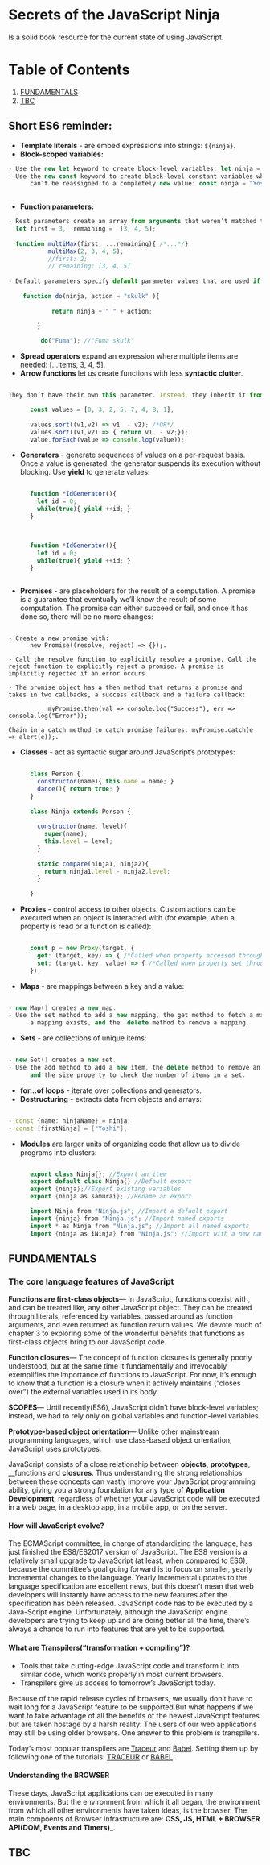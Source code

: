 # Secrets of the JavaScript Ninja
Is a solid book resource for the current state of using JavaScript.


# Table of Contents
1. [FUNDAMENTALS](#FUNDAMENTALS)
2. [TBC](#TBC)


## Short ES6 reminder:
- **Template literals** - are embed expressions into strings: `${ninja}`. 
- **Block-scoped variables:**
```javascript
- Use the new let keyword to create block-level variables: let ninja = "Yoshi".
- Use the new const keyword to create block-level constant variables whose value 
      can’t be reassigned to a completely new value: const ninja = "Yoshi".
  
```
- **Function parameters:**

```javascript
- Rest parameters create an array from arguments that weren’t matched to parameters: 
  let first = 3,  remaining =  [3, 4, 5]; 
  
  function multiMax(first, ...remaining){ /*...*/}
           multiMax(2, 3, 4, 5); 
           //first: 2;
           // remaining: [3, 4, 5]
           
- Default parameters specify default parameter values that are used if no value is supplied during invocation: 
    
    function do(ninja, action = "skulk" ){ 
          
            return ninja + " " + action;

        }
         
         do("Fuma"); //"Fuma skulk"

```
- **Spread operators** expand an expression where multiple items are needed: [...items, 3, 4, 5].
- **Arrow functions** let us create functions with less **syntactic clutter**. 
```javascript

They don’t have their own this parameter. Instead, they inherit it from the context in which they were created: 

      const values = [0, 3, 2, 5, 7, 4, 8, 1];
      
      values.sort((v1,v2) => v1  - v2); /*OR*/ 
      values.sort((v1,v2) => { return v1  - v2;});
      value.forEach(value => console.log(value));

```

- **Generators** -  generate sequences of values on a per-request basis. Once a value is generated, the generator suspends its execution without blocking. Use __yield__ to generate values: 

```javascript

      function *IdGenerator(){
        let id = 0;
        while(true){ yield ++id; }
      }
      
```




```javascript

      function *IdGenerator(){
        let id = 0;
        while(true){ yield ++id; }
      }
      
```

- __Promises__ - are placeholders for the result of a computation. A promise is a guarantee that eventually we’ll know the result of some computation. The promise can either succeed or fail, and once it has done so, there will be no more changes: 

```Javascrip

- Create a new promise with: 
      new Promise((resolve, reject) => {});. 
      
- Call the resolve function to explicitly resolve a promise. Call the reject function to explicitly reject a promise. A promise is implicitly rejected if an error occurs. 

- The promise object has a then method that returns a promise and takes in two callbacks, a success callback and a failure callback: 

           myPromise.then(val => console.log("Success"), err => console.log("Error"));
           
Chain in a catch method to catch promise failures: myPromise.catch(e => alert(e));. 

```
- __Classes__ - act as syntactic sugar around JavaScript’s prototypes: 


```Javascript

      class Person {
        constructor(name){ this.name = name; }
        dance(){ return true; }
      }
      
      class Ninja extends Person {
        
        constructor(name, level){
          super(name);
          this.level = level;
        }
        
        static compare(ninja1, ninja2){
          return ninja1.level - ninja2.level;
        }
        
      }
```

- __Proxies__ - control access to other objects. Custom actions can be executed when an object is interacted with (for example, when a property is read or a function is called): 


```Javascript

      const p = new Proxy(target, {
        get: (target, key) => { /*Called when property accessed through proxy*/ },
        set: (target, key, value) => { /*Called when property set through proxy*/ }
      });

```

- __Maps__ - are mappings between a key and a value: 

```C++

- new Map() creates a new map. 
- Use the set method to add a new mapping, the get method to fetch a mapping, the has method to check whether 
      a mapping exists, and the  delete method to remove a mapping. 

```
- __Sets__ - are collections of unique items: 

```C++

- new Set() creates a new set. 
- Use the add method to add a new item, the delete method to remove an item, 
      and the size property to check the number of items in a set. 

```
- __for...of loops__ - iterate over collections and generators. 
- __Destructuring__ - extracts data from objects and arrays: 

```C++

- const {name: ninjaName} = ninja;
- const [firstNinja] = ["Yoshi"];

```

- __Modules__ are larger units of organizing code that allow us to divide programs into clusters: 

```C++

      export class Ninja{}; //Export an item
      export default class Ninja{} //Default export
      export {ninja};//Export existing variables
      export {ninja as samurai}; //Rename an export

      import Ninja from "Ninja.js"; //Import a default export
      import {ninja} from "Ninja.js"; //Import named exports
      import * as Ninja from "Ninja.js"; //Import all named exports
      import {ninja as iNinja} from "Ninja.js"; //Import with a new name

```

## FUNDAMENTALS
### The core language features of JavaScript 
__Functions are first-class objects__— In JavaScript, functions coexist with, and can be treated like, any other JavaScript object. They can be created through literals, referenced by variables, passed around as function arguments, and even returned as function return values. We devote much of chapter 3 to exploring some of the wonderful benefits that functions as first-class objects bring to our JavaScript code. 

__Function closures__— The concept of function closures is generally poorly understood, but at the same time it fundamentally and irrevocably exemplifies the importance of functions to JavaScript. For now, it’s enough to know that a function is a closure when it actively maintains (“closes over”) the external variables used in its body. 

__SCOPES__— Until recently(ES6), JavaScript didn’t have block-level variables; instead, we had to rely only on global variables and function-level variables. 

__Prototype-based object orientation__— Unlike other mainstream programming languages, which use class-based object orientation, JavaScript uses prototypes. 

JavaScript consists of a close relationship between __objects__, __prototypes__, __functions and __closures__. Thus understanding the strong relationships between these concepts can vastly improve your JavaScript programming ability, giving you a strong foundation for any type of __Application Development__, regardless of whether your JavaScript code will be executed in a web page, in a desktop app, in a mobile app, or on the server. 

#### How will JavaScript evolve? 
The ECMAScript committee, in charge of standardizing the language, has just finished the ES8/ES2017 version of JavaScript. The ES8 version is a relatively small upgrade to JavaScript (at least, when compared to ES6), because the committee’s goal going forward is to focus on smaller, yearly incremental changes to the language. Yearly incremental updates to the language specification are excellent news, but this doesn’t mean that web developers will instantly have access to the new features after the specification has been released. JavaScript code has to be executed by a Java-Script engine. Unfortunately, although the JavaScript engine developers are trying to keep up and are doing better all the time, there’s always a chance to run into features that are yet to be supported. 

#### What are Transpilers(“transformation + compiling”)?
- Tools that take cutting-edge JavaScript code and transform it into similar code, which works properly in most current browsers.
- Transpilers give us access to tomorrow’s JavaScript today. 

Because of the rapid release cycles of browsers, we usually don’t have to wait long for a JavaScript feature to be supported.But what happens if we want to take advantage of all the benefits of the newest JavaScript features but are taken hostage by a harsh reality: The users of our web applications may still be using older browsers. One answer to this problem is transpilers.

Today’s most popular transpilers are [Traceur](https://github.com/google/traceur-compiler) and [Babel](https://babeljs.io/).
Setting them up by following one of the tutorials: [TRACEUR](https://github.com/google/traceur-compiler/wiki/Getting-Started
) or [BABEL](https://babeljs.io/en/setup/).

#### Understanding the BROWSER 
These days, JavaScript applications can be executed in many environments. But the environment from which it all began, the environment from which all other environments have taken ideas, is the browser.
The main compoents of Browser Infrastructure are:  __CSS, JS, HTML + BROWSER API(DOM, Events and Timers)___.


## TBC












